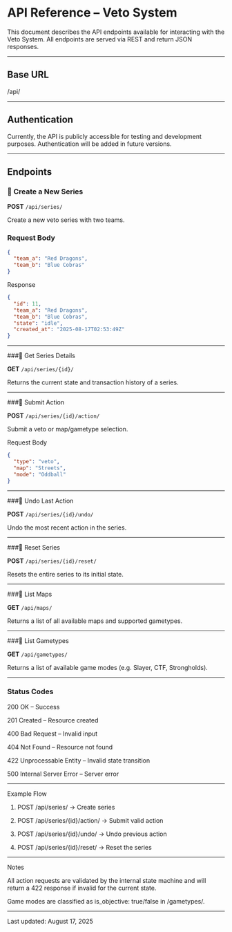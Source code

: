# API Reference – Veto System

This document describes the API endpoints available for interacting with the Veto System. All endpoints are served via REST and return JSON responses.

---

## Base URL

/api/

---

## Authentication

Currently, the API is publicly accessible for testing and development purposes. Authentication will be added in future versions.

---

## Endpoints

### 🔸 Create a New Series

**POST** `/api/series/`

Create a new veto series with two teams.

### Request Body
```json
{
  "team_a": "Red Dragons",
  "team_b": "Blue Cobras"
}
```
Response
```json
{
  "id": 11,
  "team_a": "Red Dragons",
  "team_b": "Blue Cobras",
  "state": "idle",
  "created_at": "2025-08-17T02:53:49Z"
}

```

---

###🔸 Get Series Details

**GET** `/api/series/{id}/`

Returns the current state and transaction history of a series.


---

###🔸 Submit Action

**POST** `/api/series/{id}/action/`

Submit a veto or map/gametype selection.

Request Body
```json
{
  "type": "veto",
  "map": "Streets",
  "mode": "Oddball"
}
```

---

###🔸 Undo Last Action

**POST** `/api/series/{id}/undo/`

Undo the most recent action in the series.


---

###🔸 Reset Series

**POST** `/api/series/{id}/reset/`

Resets the entire series to its initial state.


---

###🔸 List Maps

**GET** `/api/maps/`

Returns a list of all available maps and supported gametypes.


---

###🔸 List Gametypes

**GET** `/api/gametypes/`

Returns a list of available game modes (e.g. Slayer, CTF, Strongholds).


---

### Status Codes

200 OK – Success

201 Created – Resource created

400 Bad Request – Invalid input

404 Not Found – Resource not found

422 Unprocessable Entity – Invalid state transition

500 Internal Server Error – Server error



---

Example Flow

1. POST /api/series/ → Create series


2. POST /api/series/{id}/action/ → Submit valid action


3. POST /api/series/{id}/undo/ → Undo previous action


4. POST /api/series/{id}/reset/ → Reset the series




---

Notes

All action requests are validated by the internal state machine and will return a 422 response if invalid for the current state.

Game modes are classified as is_objective: true/false in /gametypes/.



---

Last updated: August 17, 2025

